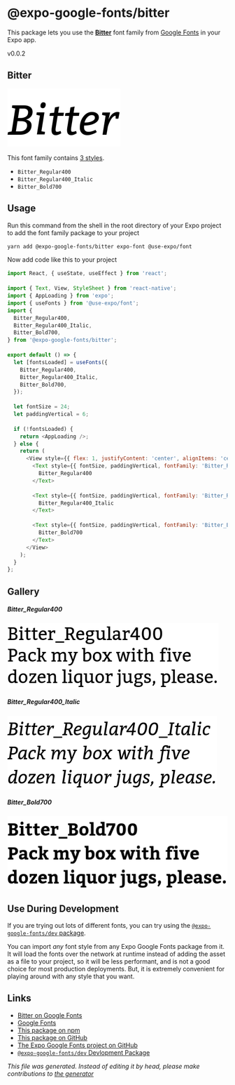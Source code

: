 # @expo-google-fonts/bitter

This package lets you use the [**Bitter**](https://fonts.google.com/specimen/Bitter) font family from [Google Fonts](https://fonts.google.com/) in your Expo app.

v0.0.2

## Bitter

![Bitter](./font-family.png)

This font family contains [3 styles](#gallery).

- `Bitter_Regular400`
- `Bitter_Regular400_Italic`
- `Bitter_Bold700`

## Usage

Run this command from the shell in the root directory of your Expo project to add the font family package to your project
```sh
yarn add @expo-google-fonts/bitter expo-font @use-expo/font
```

Now add code like this to your project
```js
import React, { useState, useEffect } from 'react';

import { Text, View, StyleSheet } from 'react-native';
import { AppLoading } from 'expo';
import { useFonts } from '@use-expo/font';
import {
  Bitter_Regular400,
  Bitter_Regular400_Italic,
  Bitter_Bold700,
} from '@expo-google-fonts/bitter';

export default () => {
  let [fontsLoaded] = useFonts({
    Bitter_Regular400,
    Bitter_Regular400_Italic,
    Bitter_Bold700,
  });

  let fontSize = 24;
  let paddingVertical = 6;

  if (!fontsLoaded) {
    return <AppLoading />;
  } else {
    return (
      <View style={{ flex: 1, justifyContent: 'center', alignItems: 'center' }}>
        <Text style={{ fontSize, paddingVertical, fontFamily: 'Bitter_Regular400' }}>
          Bitter_Regular400
        </Text>

        <Text style={{ fontSize, paddingVertical, fontFamily: 'Bitter_Regular400_Italic' }}>
          Bitter_Regular400_Italic
        </Text>

        <Text style={{ fontSize, paddingVertical, fontFamily: 'Bitter_Bold700' }}>
          Bitter_Bold700
        </Text>
      </View>
    );
  }
};

```

## Gallery

##### Bitter_Regular400
![Bitter_Regular400](./937e0cb8bbc92b1b89eafc86f73c06dec677f4e8d2c39de72208ae4fffedc7fa.ttf.png)

##### Bitter_Regular400_Italic
![Bitter_Regular400_Italic](./7a9ae7d2a6428de7df36662a7014e91b880c5d09663ae9c66abb8a928c0ad371.ttf.png)

##### Bitter_Bold700
![Bitter_Bold700](./c41cd10ef080e4d415bc6da6d86b29b73fe87ba84afe455423476109ed6addbd.ttf.png)


## Use During Development

If you are trying out lots of different fonts, you can try using the [`@expo-google-fonts/dev` package](https://www.npmjs.com/package/@expo-google-fonts/dev).

You can import *any* font style from any Expo Google Fonts package from it. It will load the fonts
over the network at runtime instead of adding the asset as a file to your project, so it will be 
less performant, and is not a good choice for most production deployments. But, it is extremely convenient
for playing around with any style that you want.

## Links

- [Bitter on Google Fonts](https://fonts.google.com/specimen/Bitter)
- [Google Fonts](https://fonts.google.com/)
- [This package on npm](https://www.npmjs.com/package/@expo-google-fonts/bitter)
- [This package on GitHub](https://github.com/expo/google-fonts/tree/master/font-packages/bitter)
- [The Expo Google Fonts project on GitHub](https://github.com/expo/google-fonts)
- [`@expo-google-fonts/dev` Devlopment Package](https://github.com/expo/google-fonts/tree/master/font-packages/dev)


*This file was generated. Instead of editing it by head, please make contributions to [the generator](https://github.com/expo/google-fonts/tree/master/packages/generator)*
